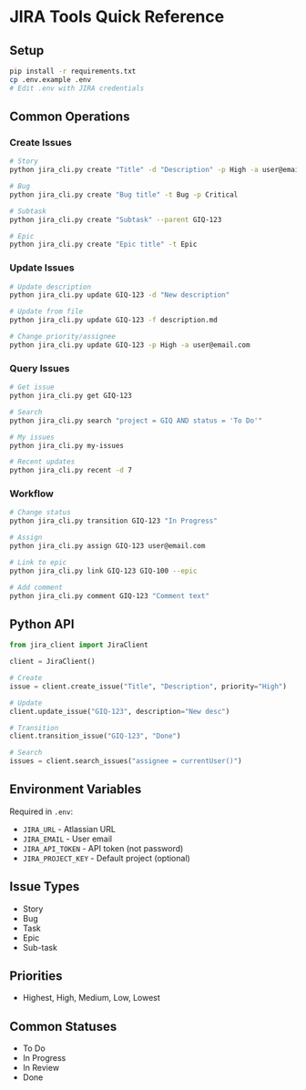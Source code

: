 # JIRA Tools Quick Reference

## Setup
```bash
pip install -r requirements.txt
cp .env.example .env
# Edit .env with JIRA credentials
```

## Common Operations

### Create Issues
```bash
# Story
python jira_cli.py create "Title" -d "Description" -p High -a user@email.com

# Bug
python jira_cli.py create "Bug title" -t Bug -p Critical

# Subtask
python jira_cli.py create "Subtask" --parent GIQ-123

# Epic
python jira_cli.py create "Epic title" -t Epic
```

### Update Issues
```bash
# Update description
python jira_cli.py update GIQ-123 -d "New description"

# Update from file
python jira_cli.py update GIQ-123 -f description.md

# Change priority/assignee
python jira_cli.py update GIQ-123 -p High -a user@email.com
```

### Query Issues
```bash
# Get issue
python jira_cli.py get GIQ-123

# Search
python jira_cli.py search "project = GIQ AND status = 'To Do'"

# My issues
python jira_cli.py my-issues

# Recent updates
python jira_cli.py recent -d 7
```

### Workflow
```bash
# Change status
python jira_cli.py transition GIQ-123 "In Progress"

# Assign
python jira_cli.py assign GIQ-123 user@email.com

# Link to epic
python jira_cli.py link GIQ-123 GIQ-100 --epic

# Add comment
python jira_cli.py comment GIQ-123 "Comment text"
```

## Python API
```python
from jira_client import JiraClient

client = JiraClient()

# Create
issue = client.create_issue("Title", "Description", priority="High")

# Update
client.update_issue("GIQ-123", description="New desc")

# Transition
client.transition_issue("GIQ-123", "Done")

# Search
issues = client.search_issues("assignee = currentUser()")
```

## Environment Variables
Required in `.env`:
- `JIRA_URL` - Atlassian URL
- `JIRA_EMAIL` - User email  
- `JIRA_API_TOKEN` - API token (not password)
- `JIRA_PROJECT_KEY` - Default project (optional)

## Issue Types
- Story
- Bug
- Task
- Epic
- Sub-task

## Priorities
- Highest, High, Medium, Low, Lowest

## Common Statuses
- To Do
- In Progress
- In Review
- Done
